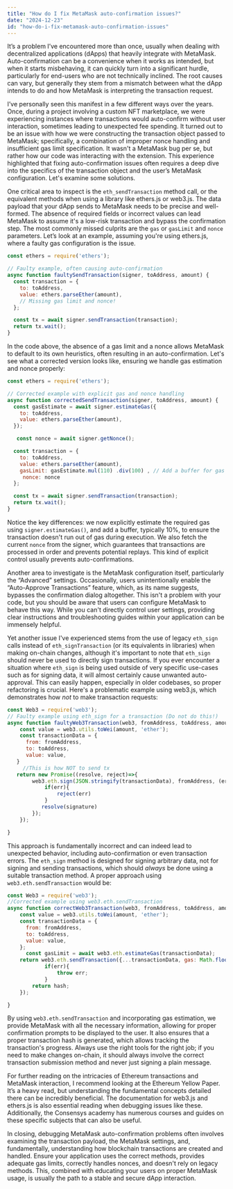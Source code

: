 ```yaml
---
title: "How do I fix MetaMask auto-confirmation issues?"
date: "2024-12-23"
id: "how-do-i-fix-metamask-auto-confirmation-issues"
---
```


 It’s a problem I’ve encountered more than once, usually when dealing with decentralized applications (dApps) that heavily integrate with MetaMask. Auto-confirmation can be a convenience when it works as intended, but when it starts misbehaving, it can quickly turn into a significant hurdle, particularly for end-users who are not technically inclined. The root causes can vary, but generally they stem from a mismatch between what the dApp intends to do and how MetaMask is interpreting the transaction request.

I’ve personally seen this manifest in a few different ways over the years. Once, during a project involving a custom NFT marketplace, we were experiencing instances where transactions would auto-confirm without user interaction, sometimes leading to unexpected fee spending. It turned out to be an issue with how we were constructing the transaction object passed to MetaMask; specifically, a combination of improper nonce handling and insufficient gas limit specification. It wasn't a MetaMask bug per se, but rather how our code was interacting with the extension. This experience highlighted that fixing auto-confirmation issues often requires a deep dive into the specifics of the transaction object and the user’s MetaMask configuration. Let's examine some solutions.

One critical area to inspect is the `eth_sendTransaction` method call, or the equivalent methods when using a library like ethers.js or web3.js. The data payload that your dApp sends to MetaMask needs to be precise and well-formed. The absence of required fields or incorrect values can lead MetaMask to assume it's a low-risk transaction and bypass the confirmation step. The most commonly missed culprits are the `gas` or `gasLimit` and `nonce` parameters. Let’s look at an example, assuming you're using ethers.js, where a faulty gas configuration is the issue.

```javascript
const ethers = require('ethers');

// Faulty example, often causing auto-confirmation
async function faultySendTransaction(signer, toAddress, amount) {
  const transaction = {
    to: toAddress,
    value: ethers.parseEther(amount),
    // Missing gas limit and nonce!
  };

  const tx = await signer.sendTransaction(transaction);
  return tx.wait();
}
```

In the code above, the absence of a gas limit and a nonce allows MetaMask to default to its own heuristics, often resulting in an auto-confirmation. Let's see what a corrected version looks like, ensuring we handle gas estimation and nonce properly:

```javascript
const ethers = require('ethers');

// Corrected example with explicit gas and nonce handling
async function correctedSendTransaction(signer, toAddress, amount) {
  const gasEstimate = await signer.estimateGas({
    to: toAddress,
    value: ethers.parseEther(amount),
  });

   const nonce = await signer.getNonce();

  const transaction = {
    to: toAddress,
    value: ethers.parseEther(amount),
    gasLimit: gasEstimate.mul(110) .div(100) , // Add a buffer for gas
     nonce: nonce
  };

  const tx = await signer.sendTransaction(transaction);
  return tx.wait();
}
```

Notice the key differences: we now explicitly estimate the required gas using `signer.estimateGas()`, and add a buffer, typically 10%, to ensure the transaction doesn't run out of gas during execution. We also fetch the current `nonce` from the signer, which guarantees that transactions are processed in order and prevents potential replays. This kind of explicit control usually prevents auto-confirmations.

Another area to investigate is the MetaMask configuration itself, particularly the “Advanced” settings. Occasionally, users unintentionally enable the “Auto-Approve Transactions” feature, which, as its name suggests, bypasses the confirmation dialog altogether. This isn't a problem with your code, but you should be aware that users can configure MetaMask to behave this way. While you can't directly control user settings, providing clear instructions and troubleshooting guides within your application can be immensely helpful.

Yet another issue I've experienced stems from the use of legacy `eth_sign` calls instead of `eth_signTransaction` (or its equivalents in libraries) when making on-chain changes, although it's important to note that `eth_sign` should never be used to directly sign transactions. If you ever encounter a situation where `eth_sign` is being used outside of very specific use-cases such as for signing data, it will almost certainly cause unwanted auto-approval. This can easily happen, especially in older codebases, so proper refactoring is crucial. Here's a problematic example using web3.js, which demonstrates how *not* to make transaction requests:

```javascript
const Web3 = require('web3');
// Faulty example using eth_sign for a transaction (Do not do this!)
async function faultyWeb3Transaction(web3, fromAddress, toAddress, amount) {
    const value = web3.utils.toWei(amount, 'ether');
    const transactionData = {
      from: fromAddress,
      to: toAddress,
      value: value,
   }
     //This is how NOT to send tx
   return new Promise((resolve, reject)=>{
        web3.eth.sign(JSON.stringify(transactionData), fromAddress, (err, signature)=>{
            if(err){
                reject(err)
            }
           resolve(signature)
        });
    });

}
```

This approach is fundamentally incorrect and can indeed lead to unexpected behavior, including auto-confirmation or even transaction errors. The `eth_sign` method is designed for signing arbitrary data, not for signing and sending transactions, which should *always* be done using a suitable transaction method. A proper approach using `web3.eth.sendTransaction` would be:

```javascript
const Web3 = require('web3');
//Corrected example using web3.eth.sendTransaction
async function correctWeb3Transaction(web3, fromAddress, toAddress, amount) {
    const value = web3.utils.toWei(amount, 'ether');
    const transactionData = {
      from: fromAddress,
      to: toAddress,
      value: value,
    };
      const gasLimit = await web3.eth.estimateGas(transactionData);
    return web3.eth.sendTransaction({...transactionData, gas: Math.floor(gasLimit*1.1)}, (err, hash)=>{
            if(err){
                throw err;
            }
        return hash;
    });

}
```

By using `web3.eth.sendTransaction` and incorporating gas estimation, we provide MetaMask with all the necessary information, allowing for proper confirmation prompts to be displayed to the user. It also ensures that a proper transaction hash is generated, which allows tracking the transaction's progress. Always use the right tools for the right job; if you need to make changes on-chain, it should always involve the correct transaction submission method and never just signing a plain message.

For further reading on the intricacies of Ethereum transactions and MetaMask interaction, I recommend looking at the Ethereum Yellow Paper. It’s a heavy read, but understanding the fundamental concepts detailed there can be incredibly beneficial. The documentation for web3.js and ethers.js is also essential reading when debugging issues like these. Additionally, the Consensys academy has numerous courses and guides on these specific subjects that can also be useful.

In closing, debugging MetaMask auto-confirmation problems often involves examining the transaction payload, the MetaMask settings, and, fundamentally, understanding how blockchain transactions are created and handled. Ensure your application uses the correct methods, provides adequate gas limits, correctly handles nonces, and doesn't rely on legacy methods. This, combined with educating your users on proper MetaMask usage, is usually the path to a stable and secure dApp interaction.
